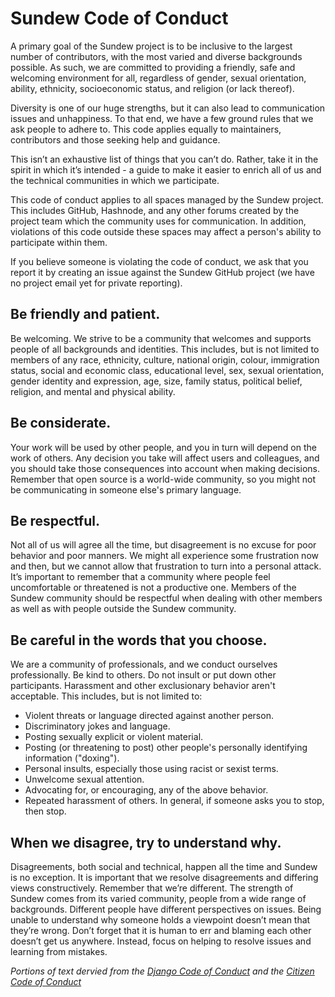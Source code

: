 # Sundew Code of Conduct
A primary goal of the Sundew project is to be inclusive to the largest number of contributors, with the most varied and diverse backgrounds possible. As such, we are committed to providing a friendly, safe and welcoming environment for all, regardless of gender, sexual orientation, ability, ethnicity, socioeconomic status, and religion (or lack thereof).

Diversity is one of our huge strengths, but it can also lead to communication issues and unhappiness. To that end, we have a few ground rules that we ask people to adhere to. This code applies equally to maintainers, contributors and those seeking help and guidance.

This isn’t an exhaustive list of things that you can’t do. Rather, take it in the spirit in which it’s intended - a guide to make it easier to enrich all of us and the technical communities in which we participate.

This code of conduct applies to all spaces managed by the Sundew project. This includes GitHub, Hashnode, and any other forums created by the project team which the community uses for communication. In addition, violations of this code outside these spaces may affect a person's ability to participate within them.

If you believe someone is violating the code of conduct, we ask that you report it by creating an issue against the Sundew GitHub project (we have no project email yet for private reporting).

## Be friendly and patient.
Be welcoming. We strive to be a community that welcomes and supports people of all backgrounds and identities. This includes, but is not limited to members of any race, ethnicity, culture, national origin, colour, immigration status, social and economic class, educational level, sex, sexual orientation, gender identity and expression, age, size, family status, political belief, religion, and mental and physical ability.
    
## Be considerate.
Your work will be used by other people, and you in turn will depend on the work of others. Any decision you take will affect users and colleagues, and you should take those consequences into account when making decisions. Remember that open source is a world-wide community, so you might not be communicating in someone else's primary language.

## Be respectful. 
Not all of us will agree all the time, but disagreement is no excuse for poor behavior and poor manners. We might all experience some frustration now and then, but we cannot allow that frustration to turn into a personal attack. It’s important to remember that a community where people feel uncomfortable or threatened is not a productive one. Members of the Sundew community should be respectful when dealing with other members as well as with people outside the Sundew community.

## Be careful in the words that you choose. 
We are a community of professionals, and we conduct ourselves professionally. Be kind to others. Do not insult or put down other participants. Harassment and other exclusionary behavior aren't acceptable. This includes, but is not limited to:
- Violent threats or language directed against another person.
- Discriminatory jokes and language.
- Posting sexually explicit or violent material.
- Posting (or threatening to post) other people's personally identifying information ("doxing").
- Personal insults, especially those using racist or sexist terms.
- Unwelcome sexual attention.
- Advocating for, or encouraging, any of the above behavior.
- Repeated harassment of others. In general, if someone asks you to stop, then stop.

## When we disagree, try to understand why. 
Disagreements, both social and technical, happen all the time and Sundew is no exception. It is important that we resolve disagreements and differing views constructively. Remember that we’re different. The strength of Sundew comes from its varied community, people from a wide range of backgrounds. Different people have different perspectives on issues. Being unable to understand why someone holds a viewpoint doesn’t mean that they’re wrong. Don’t forget that it is human to err and blaming each other doesn’t get us anywhere. Instead, focus on helping to resolve issues and learning from mistakes.


_Portions of text dervied from the [Django Code of Conduct](https://www.djangoproject.com/conduct/) and the [Citizen Code of Conduct](https://web.archive.org/web/20200330154000/http://citizencodeofconduct.org/)_